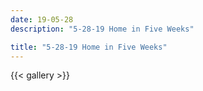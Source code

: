 ```yaml
---
date: 19-05-28
description: "5-28-19 Home in Five Weeks"

title: "5-28-19 Home in Five Weeks"
---
```

{{< gallery >}}
